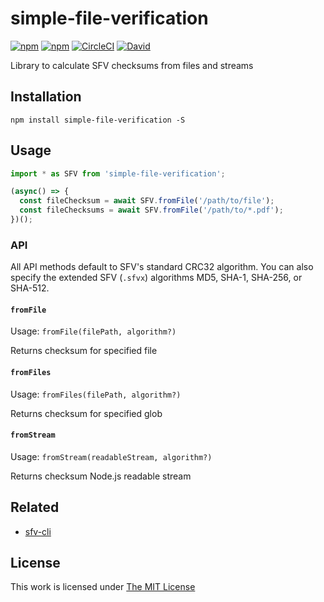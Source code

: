 # simple-file-verification

[![npm](https://flat.badgen.net/npm/license/simple-file-verification)](https://www.npmjs.org/package/simple-file-verification)
[![npm](https://flat.badgen.net/npm/v/simple-file-verification)](https://www.npmjs.org/package/simple-file-verification)
[![CircleCI](https://flat.badgen.net/circleci/github/idleberg/node-sfv)](https://circleci.com/gh/idleberg/node-sfv)
[![David](https://flat.badgen.net/david/dep/idleberg/node-sfv)](https://david-dm.org/idleberg/node-sfv)

Library to calculate SFV checksums from files and streams

## Installation

`npm install simple-file-verification -S`

## Usage

```js
import * as SFV from 'simple-file-verification';

(async() => {
  const fileChecksum = await SFV.fromFile('/path/to/file');
  const fileChecksums = await SFV.fromFile('/path/to/*.pdf');
})();
```

### API

All API methods default to SFV's standard CRC32 algorithm. You can also specify the extended SFV (`.sfvx`) algorithms MD5, SHA-1, SHA-256, or SHA-512.

#### `fromFile`

Usage: `fromFile(filePath, algorithm?)`

Returns checksum for specified file

#### `fromFiles`

Usage: `fromFiles(filePath, algorithm?)`

Returns checksum for specified glob

#### `fromStream`

Usage: `fromStream(readableStream, algorithm?)`

Returns checksum Node.js readable stream

## Related

- [sfv-cli](https://www.npmjs.com/package/sfv-cli)

## License

This work is licensed under [The MIT License](https://opensource.org/licenses/MIT)
